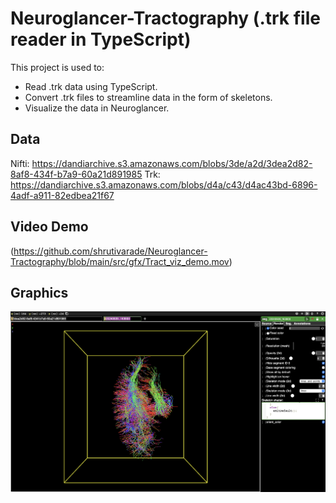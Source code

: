 
# Neuroglancer-Tractography (.trk file reader in TypeScript)

This project is used to:
- Read .trk data using TypeScript.
- Convert .trk files to streamline data in the form of skeletons.
- Visualize the data in Neuroglancer.

## Data
Nifti: https://dandiarchive.s3.amazonaws.com/blobs/3de/a2d/3dea2d82-8af8-434f-b7a9-60a21d891985
Trk: https://dandiarchive.s3.amazonaws.com/blobs/d4a/c43/d4ac43bd-6896-4adf-a911-82edbea21f67

## Video Demo
(https://github.com/shrutivarade/Neuroglancer-Tractography/blob/main/src/gfx/Tract_viz_demo.mov)

## Graphics
![Track Visualization](src/gfx/track_visualization.png "Visualizing Track Data")
